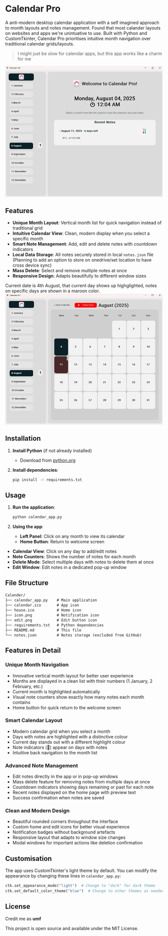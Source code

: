 # Calendar Pro

A anti-modern desktop calendar application with a self imagined approach to month layouts and notes management. Found that most calander layouts on websites and apps we're unintuative to use. Built with Python and CustomTkinter, Calendar Pro prioritises intuitive month navigation over traditional calendar grids/layouts.

> I might just be slow for calendar apps, but this app works like a charm for me

![Homepage](githubpics/Homepage.png)

## Features

- **Unique Month Layout**: Vertical month list for quick navigation instead of traditional grid
- **Intuitive Calendar View**: Clean, modern display when you select a specific month
- **Smart Note Management**: Add, edit and delete notes with countdown indicators
- **Local Data Storage**: All notes securely stored in local `notes.json` file (Planning to add an option to store on onedrive/set location to have cross device sync)
- **Mass Delete**: Select and remove multiple notes at once
- **Responsive Design**: Adapts beautifully to different window sizes

Current date is 4th August, that current day shows up highglighted, notes on specific days are shown in a maroon color.
![Month View](githubpics/Month.png)

## Installation

1. **Install Python** (if not already installed)

   - Download from [python.org](https://python.org)

2. **Install dependencies**:
   ```bash
   pip install -r requirements.txt
   ```

## Usage

1. **Run the application**:

   ```bash
   python calendar_app.py
   ```

2. **Using the app**:
   - **Left Panel**: Click on any month to view its calendar
   - **Home Button**: Return to welcome screen

- **Calendar View**: Click on any day to add/edit notes
- **Note Counters**: Shows the number of notes for each month
- **Delete Mode**: Select multiple days with notes to delete them at once
- **Edit Window**: Edit notes in a dedicated pop-up window

## File Structure

```
Calender/
├── calendar_app.py    # Main application
├── calendar.ico       # App icon
├── house.ico          # Home icon
├── icon.png           # Notification icon
├── edit.png           # Edit button icon
├── requirements.txt   # Python dependencies
├── README.md          # This file
└── notes.json         # Notes storage (excluded from GitHub)
```

## Features in Detail

### Unique Month Navigation

- Innovative vertical month layout for better user experience
- Months are displayed in a clean list with their numbers (1 January, 2 February, etc.)
- Current month is highlighted automatically
- Visual note counters show exactly how many notes each month contains
- Home button for quick return to the welcome screen

### Smart Calendar Layout

- Modern calendar grid when you select a month
- Days with notes are highlighted with a distinctive colour
- Current day stands out with a different highlight colour
- Note indicators (📝) appear on days with notes
- Intuitive back navigation to the month list

### Advanced Note Management

- Edit notes directly in the app or in pop-up windows
- Mass delete feature for removing notes from multiple days at once
- Countdown indicators showing days remaining or past for each note
- Recent notes displayed on the home page with preview text
- Success confirmation when notes are saved

### Clean and Modern Design

- Beautiful rounded corners throughout the interface
- Custom home and edit icons for better visual experience
- Notification badges without background artefacts
- Responsive layout that adapts to window size changes
- Modal windows for important actions like deletion confirmation

## Customisation

The app uses CustomTkinter's light theme by default. You can modify the appearance by changing these lines in `calendar_app.py`:

```python
ctk.set_appearance_mode("light")  # Change to "dark" for dark theme
ctk.set_default_color_theme("blue")  # Change to other themes as needed
```

## License

Credit me as **umf**

This project is open source and available under the MIT License.
